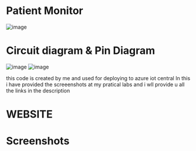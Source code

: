 # Patient Monitor
![image](https://github.com/Sandeepnayak391/patientmonitor/assets/121727529/6bf62756-7107-46ac-b89f-35295513b1ca) 
# Circuit diagram & Pin Diagram
![image](https://github.com/Sandeepnayak391/patientmonitor/assets/121727529/449be203-064a-4dc2-9aef-c25ef6f7eb02)     ![image](https://github.com/Sandeepnayak391/patientmonitor/assets/121727529/792b2919-011c-4742-bd5e-5195ed3c4088)



this code is created by me and used for deploying to azure iot central
In this i have provided the screeenshots at my pratical labs and i wll provide u all the links in the description 

# WEBSITE
# Screenshots

